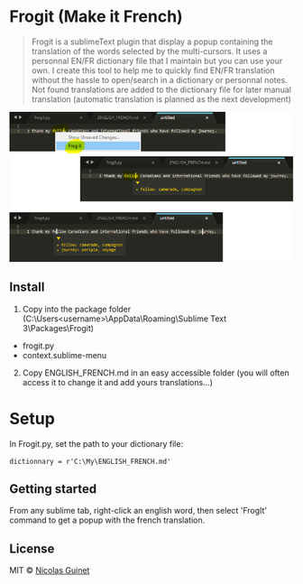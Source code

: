 # Frogit (Make it French)
>Frogit is a sublimeText plugin that display a popup containing the translation of the words selected by the multi-cursors. It uses a personnal EN/FR dictionary file that I maintain but you can use your own. I create this tool to help me to quickly find EN/FR translation without the hassle to open/search in a dictionary or personnal notes. Not found translations are added to the dictionary file for later manual translation (automatic translation is planned as the next development)

![click one word + right-click to translate](img/frogit_demo.png)

## Install

1. Copy into the package folder (C:\Users\<username>\AppData\Roaming\Sublime Text 3\Packages\Frogit)
  * frogit.py
  * context.sublime-menu

2. Copy ENGLISH_FRENCH.md in an easy accessible folder (you will often access it to change it and add yours translations...)

# Setup
In Frogit.py, set the path to your dictionary file:
  
```
dictionnary = r'C:\My\ENGLISH_FRENCH.md'
```

## Getting started

From any sublime tab, right-click an english word, then select 'FrogIt' command to get a popup with the french translation.

## License

MIT © [Nicolas Guinet](https://github.com/guinetn/)
